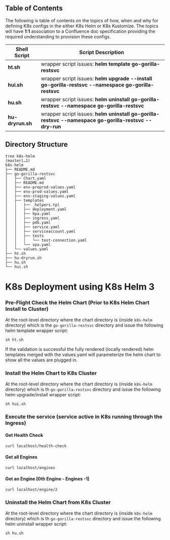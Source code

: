 ## Table of Contents

The following is table of contents on the topics of how, when and why for defining K8s configs
in the either K8s Helm or K8s Kustomize. The topics will have **1:1** association to a Confluence doc specification providing the required understanding to provision these configs.



| Shell Script        |             Script Description                                                                                           |
| --------------------| -------------------------------------------------------------------------------------------------------------------------|
| **ht.sh**           |  wrapper script issues: **helm template go-gorilla-restsvc <chart-directory>**                                           |
| **hui.sh**          |  wrapper script issues: **helm upgrade --install go-gorilla-restsvc --namespace go-gorilla-restsvc <chart-directory>**   |
| **hu.sh**           |  wrapper script issues: **helm uninstall go-gorilla-restsvc --namespace go-gorilla-restsvc**                             |
| **hu-dryrun.sh**    |  wrapper script issues: **helm uninstall go-gorilla-restsvc --namespace go-gorilla-restsvc <chart-directory> --dry-run** |




## Directory Structure

```
tree k8s-helm                                                                  (master|…1)
k8s-helm
├── README.md
├── go-gorilla-restsvc
│   ├── Chart.yaml
│   ├── README.md
│   ├── env-preprod-values.yaml
│   ├── env-prod-values.yaml
│   ├── env-staging-values.yaml
│   ├── templates
│   │   ├── _helpers.tpl
│   │   ├── deployment.yaml
│   │   ├── hpa.yaml
│   │   ├── ingress.yaml
│   │   ├── pdb.yaml
│   │   ├── service.yaml
│   │   ├── serviceaccount.yaml
│   │   ├── tests
│   │   │   └── test-connection.yaml
│   │   └── vpa.yaml
│   └── values.yaml
├── ht.sh
├── hu-dryrun.sh
├── hu.sh
└── hui.sh

```




#  K8s Deployment using K8s Helm 3

### Pre-Flight Check the Helm Chart (Prior to K8s Helm Chart Install to Cluster)

At the root-level directory where the chart directory is (inside `k8s-helm` directory) which is
the `go-gorilla-restsvc` directory and issue the following helm template wrapper script:

```
sh ht.sh  
```


If the validation is successful the fully rendered (locally rendered) helm templates merged with the values.yaml will parameterize the helm chart to show all the values are plugged in.


### Install the Helm Chart to K8s Cluster 

At the root-level directory where the chart directory is (inside `k8s-helm` directory) which is th
`go-gorilla-restsvc` directory and issue the following helm upgrade/install wrapper script:

```
sh hui.sh
```


### Execute the service (service active in K8s running through the Ingress)

#### Get Health Check
```
curl localhost/health-check
```

#### Get all Engines
```
curl localhost/engines
```

#### Get an Engine [0th Engine - Engines -1]
```
curl localhost/engine/2
```



### Uninstall the Helm Chart from K8s Cluster 

At the root-level directory where the chart directory is (inside `k8s-helm` directory) which is th
`go-gorilla-restsvc` directory and issue the following helm uninstall wrapper script:

```
sh hu.sh
```
